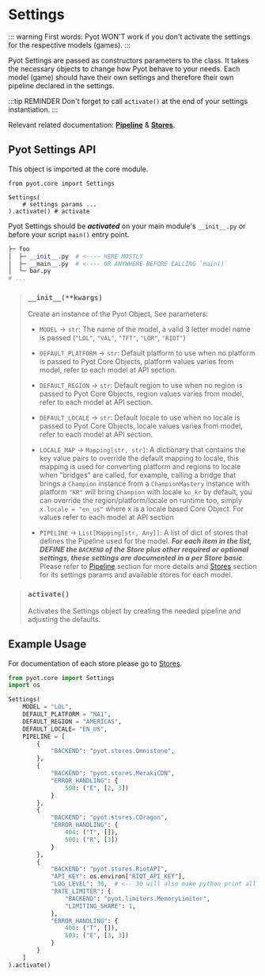 # Settings

::: warning
First words: Pyot WON'T work if you don't activate the settings for the respective models (games).
:::

Pyot Settings are passed as constructors parameters to the class. It takes the necessary objects to change how Pyot behave to your needs. Each model (game) should have their own settings and therefore their own pipeline declared in the settings.

:::tip REMINDER
Don't forget to call `activate()` at the end of your settings instantiation.
:::

Relevant related documentation: **[Pipeline](/pipeline/)** & **[Stores](/stores/)**.

## Pyot Settings API

This object is imported at the core module.
```python{1}
from pyot.core import Settings

Settings(
    # settings params ...
).activate() # activate
```

Pyot Settings should be **_activated_** on your main module's `__init__.py` or before your script `main()` entry point.
```python
├─ foo
│  ├─ __init__.py  # <---- HERE MOSTLY
│  ├─ __main__.py  # <---- OR ANYWHERE BEFORE CALLING `main()`
│  └─ bar.py
# ...
```

> ### `__init__(**kwargs)`
> Create an instance of the Pyot Object, See parameters:
> - `MODEL` <Badge text="param" type="warning" vertical="middle"/> -> `str`: The name of the model, a valid 3 letter model name is passed (`"LOL"`, `"VAL"`, `"TFT"`, `"LOR"`, `"RIOT"`)
>
> - `DEFAULT_PLATFORM` <Badge text="param" type="warning" vertical="middle"/> <Badge text="param" type="optional" vertical="middle"/> -> `str`: Default platform to use when no platform is passed to Pyot Core Objects, platform values varies from model, refer to each model at API section.
>
> - `DEFAULT_REGION` <Badge text="param" type="warning" vertical="middle"/> <Badge text="param" type="optional" vertical="middle"/> -> `str`: Default region to use when no region is passed to Pyot Core Objects, region values varies from model, refer to each model at API section.
>
> - `DEFAULT_LOCALE` <Badge text="param" type="warning" vertical="middle"/> <Badge text="param" type="optional" vertical="middle"/> -> `str`: Default locale to use when no locale is passed to Pyot Core Objects, locale values varies from model, refer to each model at API section.
>
> - `LOCALE_MAP` <Badge text="param" type="warning" vertical="middle"/> <Badge text="param" type="optional" vertical="middle"/> -> `Mapping[str, str]`: A dictionary that contains the key value pairs to override the default mapping to locale, this mapping is used for converting platform and regions to locale when "bridges" are called, for example, calling a bridge that brings a `Champion` instance from a `ChampionMastery` instance with platform `"KR"` will bring `Champion` with locale `ko_kr` by default, you can override the region/platform/locale on runtime too, simply `x.locale = "en_us"` where x is a locale based Core Object. For values refer to each model at API section
>
> - `PIPELINE` <Badge text="param" type="warning" vertical="middle"/> -> `List[Mapping[str, Any]]`: A list of dict of stores that defines the Pipeline used for the model. **_For each item in the list, DEFINE the `BACKEND` of the Store plus other required or optional settings, these settings are documented in a per Store basic_**. Please refer to [Pipeline](/pipeline/) section for more details and [Stores](/stores/) section for its settings params and available stores for each model.

> ### `activate()` <Badge text="function" type="error" vertical="middle"/>
> Activates the Settings object by creating the needed pipeline and adjusting the defaults.

## Example Usage

For documentation of each store please go to [Stores](/stores/).

```python
from pyot.core import Settings
import os

Settings(
    MODEL = "LOL",
    DEFAULT_PLATFORM = "NA1",
    DEFAULT_REGION = "AMERICAS",
    DEFAULT_LOCALE= "EN_US",
    PIPELINE = [
        {
            "BACKEND": "pyot.stores.Omnistone",
        },
        {
            "BACKEND": "pyot.stores.MerakiCDN",
            "ERROR_HANDLING": {
                500: ("E", [2, 3])
            }
        },
        {
            "BACKEND": "pyot.stores.CDragon",
            "ERROR_HANDLING": {
                404: ("T", []),
                500: ("R", [3])
            }
        },
        {
            "BACKEND": "pyot.stores.RiotAPI",
            "API_KEY": os.environ["RIOT_API_KEY"],
            "LOG_LEVEL": 30,  # <-- 30 will also make python print all calls.
            "RATE_LIMITER": {
                "BACKEND": "pyot.limiters.MemoryLimiter",
                "LIMITING_SHARE": 1,
            },
            "ERROR_HANDLING": {
                400: ("T", []),
                503: ("E", [3, 3])
            }
        }
    ]
).activate()
```

